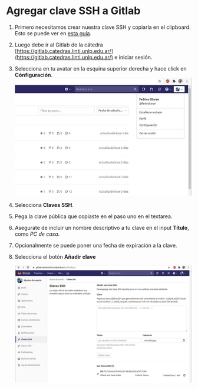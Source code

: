 # Agregar clave SSH a Gitlab

1. Primero necesitamos crear nuestra clave SSH y copiarla en el clipboard. Esto
   se puede ver en [esta guía](../05/ssh.md).
2. Luego debe ir al Gitlab de la cátedra [https://gitlab.catedras.linti.unlp.edu.ar/](https://gitlab.catedras.linti.unlp.edu.ar/)
   e iniciar sesión.
3. Selecciona en tu avatar en la esquina superior derecha y hace click en
   **Cónfiguración**.
   ![Configuración Gitlab](./img/1_gitlab_ssh.jpg)
4. Selecciona **Claves SSH**.
5. Pega la clave pública que copiaste en el paso uno en el textarea.
6. Asegurate de incluir un nombre descriptivo a tu clave en el input **Título**,
   como _PC de casa_.
7. Opcionalmente se puede poner una fecha de expiración a la clave.
8. Selecciona el botón **Añadir clave**

   ![Claves SSH](./img/2_gitlab_ssh.jpg)
